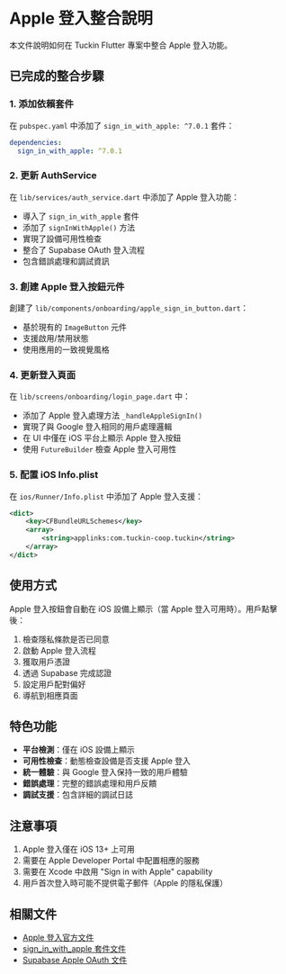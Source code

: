 # Apple 登入整合說明

本文件說明如何在 Tuckin Flutter 專案中整合 Apple 登入功能。

## 已完成的整合步驟

### 1. 添加依賴套件

在 `pubspec.yaml` 中添加了 `sign_in_with_apple: ^7.0.1` 套件：

```yaml
dependencies:
  sign_in_with_apple: ^7.0.1
```

### 2. 更新 AuthService

在 `lib/services/auth_service.dart` 中添加了 Apple 登入功能：

- 導入了 `sign_in_with_apple` 套件
- 添加了 `signInWithApple()` 方法
- 實現了設備可用性檢查
- 整合了 Supabase OAuth 登入流程
- 包含錯誤處理和調試資訊

### 3. 創建 Apple 登入按鈕元件

創建了 `lib/components/onboarding/apple_sign_in_button.dart`：

- 基於現有的 `ImageButton` 元件
- 支援啟用/禁用狀態
- 使用應用的一致視覺風格

### 4. 更新登入頁面

在 `lib/screens/onboarding/login_page.dart` 中：

- 添加了 Apple 登入處理方法 `_handleAppleSignIn()`
- 實現了與 Google 登入相同的用戶處理邏輯
- 在 UI 中僅在 iOS 平台上顯示 Apple 登入按鈕
- 使用 `FutureBuilder` 檢查 Apple 登入可用性

### 5. 配置 iOS Info.plist

在 `ios/Runner/Info.plist` 中添加了 Apple 登入支援：

```xml
<dict>
    <key>CFBundleURLSchemes</key>
    <array>
        <string>applinks:com.tuckin-coop.tuckin</string>
    </array>
</dict>
```

## 使用方式

Apple 登入按鈕會自動在 iOS 設備上顯示（當 Apple 登入可用時）。用戶點擊後：

1. 檢查隱私條款是否已同意
2. 啟動 Apple 登入流程
3. 獲取用戶憑證
4. 透過 Supabase 完成認證
5. 設定用戶配對偏好
6. 導航到相應頁面

## 特色功能

- **平台檢測**：僅在 iOS 設備上顯示
- **可用性檢查**：動態檢查設備是否支援 Apple 登入
- **統一體驗**：與 Google 登入保持一致的用戶體驗
- **錯誤處理**：完整的錯誤處理和用戶反饋
- **調試支援**：包含詳細的調試日誌

## 注意事項

1. Apple 登入僅在 iOS 13+ 上可用
2. 需要在 Apple Developer Portal 中配置相應的服務
3. 需要在 Xcode 中啟用 "Sign in with Apple" capability
4. 用戶首次登入時可能不提供電子郵件（Apple 的隱私保護）

## 相關文件

- [Apple 登入官方文件](https://developer.apple.com/sign-in-with-apple/)
- [sign_in_with_apple 套件文件](https://pub.dev/packages/sign_in_with_apple)
- [Supabase Apple OAuth 文件](https://supabase.com/docs/guides/auth/social-login/auth-apple)
